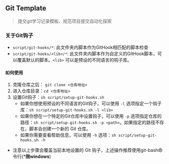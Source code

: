 ## Git Template

> 提交git学习记录模板、规范项目提交自动化探索

### 关于Git钩子

- `script/git-hooks/*`: 此文件夹内脚本作为GitHook相匹配的脚本检查
- `script/git-hooks/<lib>/*`: 此文件夹内脚本作为自定义的GitHook脚本，可以覆盖默认的脚本。`<lib>` 可以是预设的不同语言的钩子库。

#### 如何使用

1. 克隆仓库之后： `git clone <仓库地址>`
2. 进入仓库目录：`cd <仓库地址>`
3. 设置Git钩子：`sh script/setup-git-hooks.sh`
   - 如果你想使用预设的不同语言的Git钩子，可以使用 `-l` 选项指定一个钩子库：`sh script/setup-git-hooks.sh -l <lib>`
   - 如果你想在一个特定的Git仓库中设置钩子，可以使用 `-p` 选项指定仓库的路径：`sh script/setup-git-hooks.sh -p <path>`。如果指定的路径不存在，脚本会创建一个新的 Git 仓库。
   - 如果你需要查看帮助信息，可以使用 `-h` 选项：`sh script/setup-git-hooks.sh -h`

* 注意以上步骤会覆盖当前本地设置的 Git 钩子，上述操作推荐使用git-bash命令行(***限windows**)
